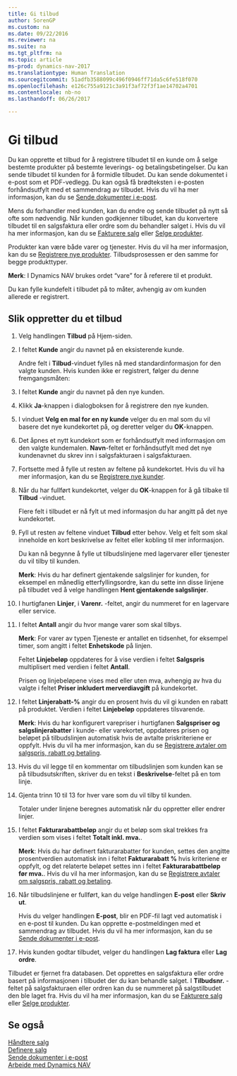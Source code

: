 ```yaml
---
title: Gi tilbud
author: SorenGP
ms.custom: na
ms.date: 09/22/2016
ms.reviewer: na
ms.suite: na
ms.tgt_pltfrm: na
ms.topic: article
ms-prod: dynamics-nav-2017
ms.translationtype: Human Translation
ms.sourcegitcommit: 51adfb3588099c496f0946ff71da5c6fe518f070
ms.openlocfilehash: e126c755a9121c3a91f3af72f3f1ae14702a4701
ms.contentlocale: nb-no
ms.lasthandoff: 06/26/2017

---
```


# <a name="how-to-make-offers"></a>Gi tilbud
Du kan opprette et tilbud for å registrere tilbudet til en kunde om å selge bestemte produkter på bestemte leverings- og betalingsbetingelser. Du kan sende tilbudet til kunden for å formidle tilbudet. Du kan sende dokumentet i e-post som et PDF-vedlegg. Du kan også få brødteksten i e-posten forhåndsutfylt med et sammendrag av tilbudet. Hvis du vil ha mer informasjon, kan du se [Sende dokumenter i e-post](ui-how-send-documents-email.md).

Mens du forhandler med kunden, kan du endre og sende tilbudet på nytt så ofte som nødvendig. Når kunden godkjenner tilbudet, kan du konvertere tilbudet til en salgsfaktura eller ordre som du behandler salget i. Hvis du vil ha mer informasjon, kan du se [Fakturere salg](sales-how-invoice-sales.md) eller [Selge produkter](sales-how-sell-products.md).

Produkter kan være både varer og tjenester. Hvis du vil ha mer informasjon, kan du se [Registrere nye produkter](inventory-how-register-new-products.md). Tilbudsprosessen er den samme for begge produkttyper.

**Merk**: I Dynamics NAV brukes ordet “vare” for å referere til et produkt.

Du kan fylle kundefelt i tilbudet på to måter, avhengig av om kunden allerede er registrert.

## <a name="to-create-a-sales-quote"></a>Slik oppretter du et tilbud
1. Velg handlingen **Tilbud** på Hjem-siden.  
2. I feltet **Kunde** angir du navnet på en eksisterende kunde.

    Andre felt i **Tilbud**-vinduet fylles nå med standardinformasjon for den valgte kunden. Hvis kunden ikke er registrert, følger du denne fremgangsmåten:

3. I feltet **Kunde** angir du navnet på den nye kunden.
4. Klikk **Ja**-knappen i dialogboksen for å registrere den nye kunden.
5. I vinduet **Velg en mal for en ny kunde** velger du en mal som du vil basere det nye kundekortet på, og deretter velger du **OK**-knappen.
6. Det åpnes et nytt kundekort som er forhåndsutfylt med informasjon om den valgte kundemalen. **Navn**-feltet er forhåndsutfylt med det nye kundenavnet du skrev inn i salgsfakturaen i salgsfakturaen.
7. Fortsette med å fylle ut resten av feltene på kundekortet. Hvis du vil ha mer informasjon, kan du se [Registrere nye kunder](sales-how-register-new-customers.md).  
8. Når du har fullført kundekortet, velger du **OK**-knappen for å gå tilbake til **Tilbud** -vinduet.

    Flere felt i tilbudet er nå fylt ut med informasjon du har angitt på det nye kundekortet.
9. Fyll ut resten av feltene vinduet **Tilbud** etter behov. Velg et felt som skal inneholde en kort beskrivelse av feltet eller kobling til mer informasjon.

    Du kan nå begynne å fylle ut tilbudslinjene med lagervarer eller tjenester du vil tilby til kunden.

    **Merk**: Hvis du har definert gjentakende salgslinjer for kunden, for eksempel en månedlig etterfyllingsordre, kan du sette inn disse linjene på tilbudet ved å velge handlingen **Hent gjentakende salgslinjer**.
10. I hurtigfanen **Linjer**, i **Varenr.** -feltet, angir du nummeret for en lagervare eller service.
11. I feltet **Antall** angir du hvor mange varer som skal tilbys.

    **Merk**: For varer av typen Tjeneste er antallet en tidsenhet, for eksempel timer, som angitt i feltet **Enhetskode** på linjen.

    Feltet **Linjebeløp** oppdateres for å vise verdien i feltet **Salgspris** multiplisert med verdien i feltet **Antall**.

    Prisen og linjebeløpene vises med eller uten mva, avhengig av hva du valgte i feltet **Priser inkludert merverdiavgift** på kundekortet.
12. I feltet **Linjerabatt-%** angir du en prosent hvis du vil gi kunden en rabatt på produktet. Verdien i feltet **Linjebeløp** oppdateres tilsvarende.

    **Merk**: Hvis du har konfigurert varepriser i hurtigfanen **Salgspriser og salgslinjerabatter** i kunde- eller varekortet, oppdateres prisen og beløpet på tilbudslinjen automatisk hvis de avtalte priskriteriene er oppfylt. Hvis du vil ha mer informasjon, kan du se [Registrere avtaler om salgspris, rabatt og betaling](sales-how-record-sales-price-discount-payment-agreements.md).
13. Hvis du vil legge til en kommentar om tilbudslinjen som kunden kan se på tilbudsutskriften, skriver du en tekst i **Beskrivelse**-feltet på en tom linje.  
14. Gjenta trinn 10 til 13 for hver vare som du vil tilby til kunden.

    Totaler under linjene beregnes automatisk når du oppretter eller endrer linjer.
15. I feltet **Fakturarabattbeløp** angir du et beløp som skal trekkes fra verdien som vises i feltet **Totalt inkl. mva.**.

    **Merk**: Hvis du har definert fakturarabatter for kunden, settes den angitte prosentverdien automatisk inn i feltet **Fakturarabatt %** hvis kriteriene er oppfylt, og det relaterte beløpet settes inn i feltet **Fakturarabattbeløp før mva.**. Hvis du vil ha mer informasjon, kan du se [Registrere avtaler om salgspris, rabatt og betaling](sales-how-record-sales-price-discount-payment-agreements.md).
16. Når tilbudslinjene er fullført, kan du velge handlingen **E-post** eller **Skriv ut**.

    Hvis du velger handlingen **E-post**, blir en PDF-fil lagt ved automatisk i en e-post til kunden. Du kan opprette e-postmeldingen med et sammendrag av tilbudet. Hvis du vil ha mer informasjon, kan du se [Sende dokumenter i e-post](ui-how-send-documents-email.md).
17. Hvis kunden godtar tilbudet, velger du handlingen **Lag faktura** eller **Lag ordre**.

Tilbudet er fjernet fra databasen. Det opprettes en salgsfaktura eller ordre basert på informasjonen i tilbudet der du kan behandle salget. I **Tilbudsnr.** -feltet på salgsfakturaen eller ordren kan du se nummeret på salgstilbudet den ble laget fra. Hvis du vil ha mer informasjon, kan du se [Fakturere salg](sales-how-invoice-sales.md) eller [Selge produkter](sales-how-sell-products.md).

## <a name="see-also"></a>Se også  
[Håndtere salg](sales-manage-sales.md)  
[Definere salg](sales-setup-sales.md)  
[Sende dokumenter i e-post](ui-how-send-documents-email.md)  
[Arbeide med Dynamics NAV](ui-work-product.md)


